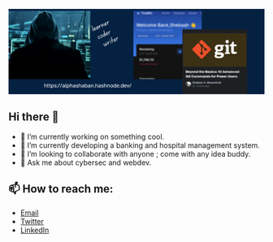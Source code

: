 ![Banner](banner.png)
## Hi there 👋

+ 🔭 I’m currently working on something cool.
+ 🌱 I’m currently developing a banking and hospital management system.
+ 👯 I’m looking to collaborate with anyone ; come with any idea buddy.
+ 💬 Ask me about cybersec and webdev.

## 📫 How to reach me:
- [Email](mwamtindishaban@gmail.com)
- [Twitter](https://twitter.com/Mwamtindi_jnr)
- [LinkedIn](https://www.linkedin.com/in/shabani-mwamtindi/)

<!--
**Mwamtindi/Mwamtindi** is a ✨ _special_ ✨ repository because its `README.md` (this file) appears on your GitHub profile.

Here are some ideas to get you started:

- 🔭 I’m currently working on ...
- 🌱 I’m currently learning ...
- 👯 I’m looking to collaborate on ...
- 🤔 I’m looking for help with ...
- 💬 Ask me about ...
- 📫 How to reach me: ...
- 😄 Pronouns: ...
- ⚡ Fun fact: ...
-->
